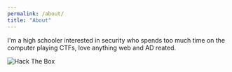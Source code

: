 ```yaml
---
permalink: /about/
title: "About"
---
```


I'm a high schooler interested in security who spends too much time on the computer playing CTFs, love anything web and AD reated.

<img src="http://www.hackthebox.eu/badge/image/401541" alt="Hack The Box">

